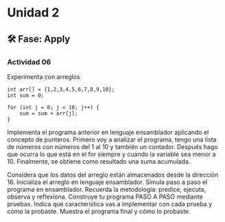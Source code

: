 # Unidad 2


## 🛠 Fase: Apply

### Actividad 06
Experimenta con arreglos

```
int arr[] = {1,2,3,4,5,6,7,8,9,10};
int sum = 0;

for (int j = 0; j < 10; j++) {
    sum = sum + arr[j];
}
```

Implementa el programa anterior en lenguaje ensamblador aplicando el concepto de punteros.
Primero voy a analizar el programa, tengo una lista de números con números del 1 al 10 y también un contador. Después hago que ocurra lo que está en el for siempre y cuando la variable sea menor a 10. Finalmente, se obtiene como resultado una suma acumulada. 

Considera que los datos del arreglo están almacenados desde la dirección 16. Inicializa el arreglo en lenguaje ensamblador.
Simula paso a paso el programa en ensamblador. Recuerda la metodología: predice, ejecuta, observa y reflexiona.
Construye tu programa PASO A PASO mediante pruebas. Indica qué característica vas a implementar con cada prueba y cómo la probaste.
Muestra el programa final y cómo lo probaste.

